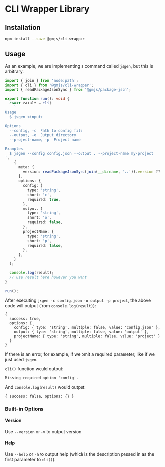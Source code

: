 # CLI Wrapper Library

## Installation

```bash
npm install --save @gmjs/cli-wrapper
```

## Usage

As an example, we are implementing a command called `jsgen`, but this is arbitrary.

```ts
import { join } from 'node:path';
import { cli } from '@gmjs/cli-wrapper';
import { readPackageJsonSync } from '@gmjs/package-json';

export function run(): void {
  const result = cli(
    `
Usage
  $ jsgen <input>

Options
  --config, -c  Path to config file
  --output, -o  Output directory
  --project-name, -p  Project name

Examples
  $ jsgen --config config.json --output . --project-name my-project
`,
    {
      meta: {
        version: readPackageJsonSync(join(__dirname, '..')).version ?? '',
      },
      options: {
        config: {
          type: 'string',
          short: 'c',
          required: true,
        },
        output: {
          type: 'string',
          short: 'o',
          required: false,
        },
        projectName: {
          type: 'string',
          short: 'p',
          required: false,
        },
      },
    }
  );

  console.log(result);
  // use result here however you want
}

run();
```

After executing `jsgen -c config.json -o output -p project`, the above code will output (from `console.log(result)`):

```
{
  success: true,
  options: {
    config: { type: 'string', multiple: false, value: 'config.json' },
    output: { type: 'string', multiple: false, value: 'output' },
    projectName: { type: 'string', multiple: false, value: 'project' }
  }
}
```

If there is an error, for example, if we omit a required parameter, like if we just used `jsgen`.

`cli()` function would output:

```
Missing required option 'config'.
```

And `console.log(result)` would output:

```
{ success: false, options: {} }
```

### Built-in Options

#### Version

Use `--version` or `-v` to output version.

#### Help

Use `--help` or `-h` to output help (which is the description passed in as the first parameter to `cli()`).
